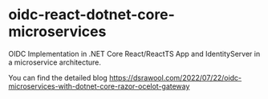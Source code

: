 # oidc-react-dotnet-core-microservices

OIDC Implementation in .NET Core React/ReactTS App and IdentityServer in a microservice architecture.

You can find the detailed blog https://dsrawool.com/2022/07/22/oidc-microservices-with-dotnet-core-razor-ocelot-gateway
